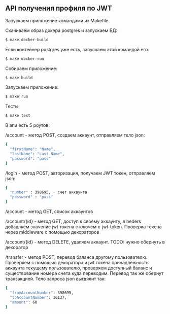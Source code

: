 ## API получения профиля по JWT

Запускаем приложение командами из Makefile.

Скачиваем образ докера postgres и запускаем БД:
```bash
$ make docker-build
```
Если контейнер postgres уже есть, запускаем этой командой его:
```bash
$ make docker-run
```
Собираем приложение:
```bash
$ make build
```
Запускаем приложение:
```bash
$ make run
```
Тесты:
```bash
$ make test
```


В апи есть 5 роутов: 

/account - метод POST, создаем аккаунт, отправляем тело json: 
```bash
{
  "firstName": "Name",
  "lastName": "Last Name",
  "password": "pass"
}
```
/login - метод POST, авторизация, получаем JWT токен, отправляем json: 
```bash
{
  "number" : 398695, - счет аккаунта
  "password" : "pass"
}
```
/account - метод GET, список аккаунтов

/account/{id} - метод GET, доступ к своему аккаунту, в heders добавляем значение jwt токена с ключем x-jwt-token. Проверка токена через middleware с помощью декораторов 

/account/{id} - метод DELETE, удаляем аккаунт. TODO: нужно обернуть в декоратор

/transfer - метод POST, перевод баланса другому пользователю. Проверяем с помощью декоратора и jwt токена принадлежность аккаунта текущему пользователю, проверяем доступный баланс и существование номера счета куда переводим. Перевод так же обернут транзакцией. Тело запроса json выгдялит так:
```bash
{
  "fromAccountNumber": 398695,
  "toAccountNumber": 16137,
  "amount": 60
}
```